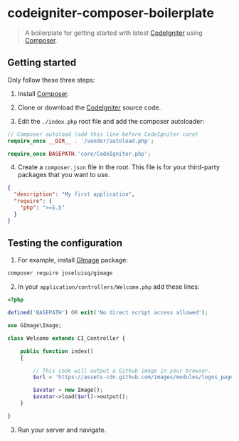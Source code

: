 # codeigniter-composer-boilerplate

> A boilerplate for getting started with latest [CodeIgniter](https://github.com/bcit-ci/CodeIgniter) using [Composer](https://github.com/composer/composer).

## Getting started

Only follow these three steps:

1) Install [Composer](https://getcomposer.org/doc/00-intro.md#installation-linux-unix-osx).

2) Clone or download the [CodeIgniter](https://github.com/bcit-ci/CodeIgniter) source code.

3) Edit the `./index.php` root file and add the composer autoloader:

```php
// Composer autoload (add this line before CodeIgniter core)
require_once __DIR__ . '/vendor/autoload.php';

require_once BASEPATH.'core/CodeIgniter.php';

```

4) Create a `composer.json` file in the root. This file is for your third-party packages that you want to use.

```json
{
  "description": "My first application",
  "require": {
    "php": ">=5.5"
  }
}
```

## Testing the configuration

1) For example, install [GImage](https://github.com/joseluisq/gimage) package:

```sh
composer require joseluisq/gimage
```

2) In your `application/controllers/Welcome.php` add these lines:

```php
<?php

defined('BASEPATH') OR exit('No direct script access allowed');

use GImage\Image;

class Welcome extends CI_Controller {

	public function index()
	{

		// This code will output a Github image in your browser.
		$url = 'https://assets-cdn.github.com/images/modules/logos_page/Octocat.png';

		$avatar = new Image();
		$avatar->load($url)->output();
	}

}
```

3) Run your server and navigate.
